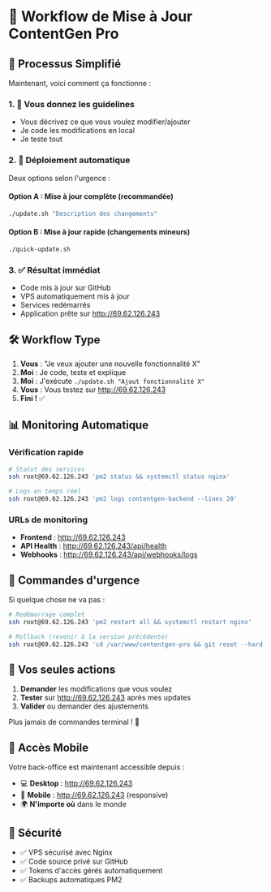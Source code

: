 # 🔄 Workflow de Mise à Jour ContentGen Pro

## 🎯 Processus Simplifié

Maintenant, voici comment ça fonctionne :

### 1. 📝 Vous donnez les guidelines
- Vous décrivez ce que vous voulez modifier/ajouter
- Je code les modifications en local
- Je teste tout

### 2. 🚀 Déploiement automatique
Deux options selon l'urgence :

#### Option A : Mise à jour complète (recommandée)
```bash
./update.sh "Description des changements"
```

#### Option B : Mise à jour rapide (changements mineurs)
```bash
./quick-update.sh
```

### 3. ✅ Résultat immédiat
- Code mis à jour sur GitHub
- VPS automatiquement mis à jour
- Services redémarrés
- Application prête sur http://69.62.126.243

## 🛠️ Workflow Type

1. **Vous** : "Je veux ajouter une nouvelle fonctionnalité X"
2. **Moi** : Je code, teste et explique
3. **Moi** : J'exécute `./update.sh "Ajout fonctionnalité X"`
4. **Vous** : Vous testez sur http://69.62.126.243
5. **Fini !** ✅

## 📊 Monitoring Automatique

### Vérification rapide
```bash
# Statut des services
ssh root@69.62.126.243 'pm2 status && systemctl status nginx'

# Logs en temps réel
ssh root@69.62.126.243 'pm2 logs contentgen-backend --lines 20'
```

### URLs de monitoring
- **Frontend** : http://69.62.126.243
- **API Health** : http://69.62.126.243/api/health
- **Webhooks** : http://69.62.126.243/api/webhooks/logs

## 🔧 Commandes d'urgence

Si quelque chose ne va pas :

```bash
# Redémarrage complet
ssh root@69.62.126.243 'pm2 restart all && systemctl restart nginx'

# Rollback (revenir à la version précédente)
ssh root@69.62.126.243 'cd /var/www/contentgen-pro && git reset --hard HEAD~1 && npm run build && cp -r dist/* frontend/ && pm2 restart contentgen-backend'
```

## 🎯 Vos seules actions

1. **Demander** les modifications que vous voulez
2. **Tester** sur http://69.62.126.243 après mes updates
3. **Valider** ou demander des ajustements

Plus jamais de commandes terminal ! 🙌

## 📱 Accès Mobile

Votre back-office est maintenant accessible depuis :
- 💻 **Desktop** : http://69.62.126.243
- 📱 **Mobile** : http://69.62.126.243 (responsive)
- 🌍 **N'importe où** dans le monde

## 🔐 Sécurité

- ✅ VPS sécurisé avec Nginx
- ✅ Code source privé sur GitHub
- ✅ Tokens d'accès gérés automatiquement
- ✅ Backups automatiques PM2